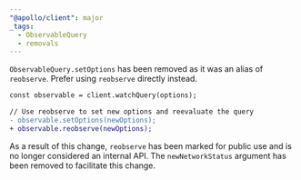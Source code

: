 ```yaml
---
"@apollo/client": major
_tags:
  - ObservableQuery
  - removals
---
```


`ObservableQuery.setOptions` has been removed as it was an alias of `reobserve`. Prefer using `reobserve` directly instead.

```diff
const observable = client.watchQuery(options);

// Use reobserve to set new options and reevaluate the query
- observable.setOptions(newOptions);
+ observable.reobserve(newOptions);
```

As a result of this change, `reobserve` has been marked for public use and is no longer considered an internal API. The `newNetworkStatus` argument has been removed to facilitate this change.
